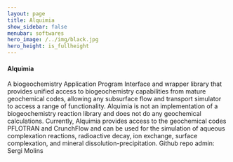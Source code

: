 ```yaml
---
layout: page
title: Alquimia
show_sidebar: false
menubar: softwares
hero_image: /../img/black.jpg
hero_height: is_fullheight
---
```


#### Alquimia [<i class="fab fa-github"></i>](https://github.com/LBL-EESA/alquimia-dev/)
A biogeochemistry Application Program Interface and wrapper library that provides unified access to biogeochemistry capabilities from mature geochemical codes, allowing any subsurface flow and transport simulator to access a range of functionality. Alquimia is not an implementation of a biogeochemistry reaction library and does not do any geochemical calculations. Currently, Alquimia provides access to the geochemical codes PFLOTRAN and CrunchFlow and can be used for the simulation of aqueous complexation reactions, radioactive decay, ion exchange, surface complexation, and mineral dissolution-precipitation. Github repo admin: Sergi Molins
